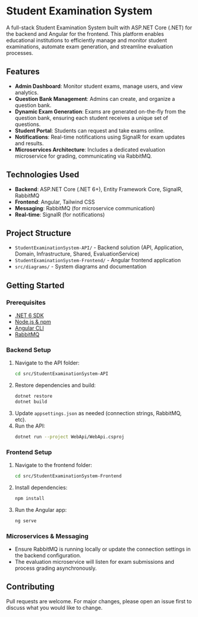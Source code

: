 # Student Examination System

A full-stack Student Examination System built with ASP.NET Core (.NET) for the backend and Angular for the frontend. This platform enables educational institutions to efficiently manage and monitor student examinations, automate exam generation, and streamline evaluation processes.

## Features

- **Admin Dashboard**: Monitor student exams, manage users, and view analytics.
- **Question Bank Management**: Admins can create, and organize a question bank.
- **Dynamic Exam Generation**: Exams are generated on-the-fly from the question bank, ensuring each student receives a unique set of questions.
- **Student Portal**: Students can request and take exams online.
- **Notifications**: Real-time notifications using SignalR for exam updates and results.
- **Microservices Architecture**: Includes a dedicated evaluation microservice for grading, communicating via RabbitMQ.

## Technologies Used

- **Backend**: ASP.NET Core (.NET 6+), Entity Framework Core, SignalR, RabbitMQ
- **Frontend**: Angular, Tailwind CSS
- **Messaging**: RabbitMQ (for microservice communication)
- **Real-time**: SignalR (for notifications)

## Project Structure

- `StudentExaminationSystem-API/` - Backend solution (API, Application, Domain, Infrastructure, Shared, EvaluationService)
- `StudentExaminationSystem-Frontend/` - Angular frontend application
- `src/diagrams/` - System diagrams and documentation

## Getting Started

### Prerequisites
- [.NET 6 SDK](https://dotnet.microsoft.com/download)
- [Node.js & npm](https://nodejs.org/)
- [Angular CLI](https://angular.io/cli)
- [RabbitMQ](https://www.rabbitmq.com/download.html)

### Backend Setup
1. Navigate to the API folder:
   ```sh
   cd src/StudentExaminationSystem-API
   ```
2. Restore dependencies and build:
   ```sh
   dotnet restore
   dotnet build
   ```
3. Update `appsettings.json` as needed (connection strings, RabbitMQ, etc).
4. Run the API:
   ```sh
   dotnet run --project WebApi/WebApi.csproj
   ```

### Frontend Setup
1. Navigate to the frontend folder:
   ```sh
   cd src/StudentExaminationSystem-Frontend
   ```
2. Install dependencies:
   ```sh
   npm install
   ```
3. Run the Angular app:
   ```sh
   ng serve
   ```

### Microservices & Messaging
- Ensure RabbitMQ is running locally or update the connection settings in the backend configuration.
- The evaluation microservice will listen for exam submissions and process grading asynchronously.

## Contributing
Pull requests are welcome. For major changes, please open an issue first to discuss what you would like to change.
